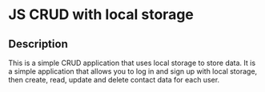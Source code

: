 # JS CRUD with local storage 

## Description
This is a simple CRUD application that uses local storage to store data. It is a simple application that allows you to log in and sign up with local storage, then create, read, update and delete contact data for each user.


